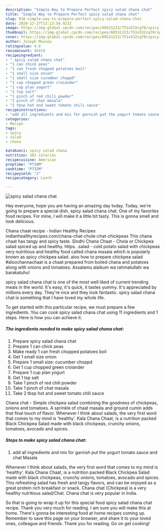 ```yaml
---
description: "Simple Way to Prepare Perfect spicy salad chana chat"
title: "Simple Way to Prepare Perfect spicy salad chana chat"
slug: 916-simple-way-to-prepare-perfect-spicy-salad-chana-chat
date: 2020-12-27T13:13:54.923Z
image: https://img-global.cpcdn.com/recipes/60531223/751x532cq70/spicy-salad-chana-chat-recipe-main-photo.jpg
thumbnail: https://img-global.cpcdn.com/recipes/60531223/751x532cq70/spicy-salad-chana-chat-recipe-main-photo.jpg
cover: https://img-global.cpcdn.com/recipes/60531223/751x532cq70/spicy-salad-chana-chat-recipe-main-photo.jpg
author: Joseph Massey
ratingvalue: 4.6
reviewcount: 45419
recipeingredient:
- " spicy salad chana chat"
- "1 can chick peas"
- "1 can fresh chopped potatoes boil"
- "1 small size onion"
- "1 small size cucumber choppd"
- "1 cup chopped green croiander"
- "1 cup plan yogurt"
- "1 tsp salt"
- "1 pinch of red chili powder"
- "1 pinch of chat masala"
- "2 tbsp hot and sweet tomato chili sauce"
recipeinstructions:
- "add all ingredients and mix for garnish put the yogurt tomato sauce and chat Masala"
categories:
- Recipe
tags:
- spicy
- salad
- chana

katakunci: spicy salad chana 
nutrition: 262 calories
recipecuisine: American
preptime: "PT10M"
cooktime: "PT32M"
recipeyield: "2"
recipecategory: Lunch

---
```



![spicy salad chana chat](https://img-global.cpcdn.com/recipes/60531223/751x532cq70/spicy-salad-chana-chat-recipe-main-photo.jpg)

Hey everyone, hope you are having an amazing day today. Today, we're going to prepare a special dish, spicy salad chana chat. One of my favorites food recipes. For mine, I will make it a little bit tasty. This is gonna smell and look delicious.

Chana chaat recipe - Indian Healthy Recipes indianhealthyrecipes.com/chana-chat-chole-chat-chickpeas This chana chaat has tangy and spicy taste. Sindhi Chana Chaat - Chola or Chickpea salad spiced up and healthy. https. .salad - cold potato salad with chickpeas very nutritious and healthy food called chana masala which is popularly known as spicy chickpea salad. aloo how to prepare chickpea salad #aloochannachaat is a chaat prepared from boiled chana and potatoes along with onions and tomatoes. Assalamu alaikum wa rahmatullahi wa barakatuhu!

spicy salad chana chat is one of the most well liked of current trending meals in the world. It's easy, it's quick, it tastes yummy. It's appreciated by millions every day. They're nice and they look fantastic. spicy salad chana chat is something that I have loved my whole life.


To get started with this particular recipe, we must prepare a few ingredients. You can cook spicy salad chana chat using 11 ingredients and 1 steps. Here is how you can achieve it.

<!--inarticleads1-->

##### The ingredients needed to make spicy salad chana chat:

1. Prepare  spicy salad chana chat
1. Prepare 1 can chick peas
1. Make ready 1 can fresh chopped potatoes boil
1. Get 1 small size onion
1. Prepare 1 small size: cucumber choppd
1. Get 1 cup chopped green croiander
1. Prepare 1 cup plan yogurt
1. Get 1 tsp salt
1. Take 1 pinch of red chili powder
1. Take 1 pinch of chat masala
1. Take 2 tbsp hot and sweet tomato chili sauce


Chana chat - Simple chickpea salad combining the goodness of chickpeas, onions and tomatoes. A sprinkle of chaat masala and ground cumin adds that final touch of flavor. Whenever I think about salads, the very first word that comes to my mind is &#39;healthy&#39;. Kala Chana Chaat, is a nutrition packed Black Chickpea Salad made with black chickpeas, crunchy onions, tomatoes, avocado and spices. 

<!--inarticleads2-->

##### Steps to make spicy salad chana chat:

1. add all ingredients and mix for garnish put the yogurt tomato sauce and chat Masala


Whenever I think about salads, the very first word that comes to my mind is &#39;healthy&#39;. Kala Chana Chaat, is a nutrition packed Black Chickpea Salad made with black chickpeas, crunchy onions, tomatoes, avocado and spices. This refreshing salad has fresh and tangy flavors, and can be enjoyed as a great protein rich breakfast or snack. Chana chat (Chickpea) is a very healthy nutritious salad/Chat. Chana chat is very popular in India. 

So that is going to wrap it up for this special food spicy salad chana chat recipe. Thank you very much for reading. I am sure you will make this at home. There's gonna be interesting food at home recipes coming up. Remember to save this page on your browser, and share it to your loved ones, colleague and friends. Thank you for reading. Go on get cooking!
